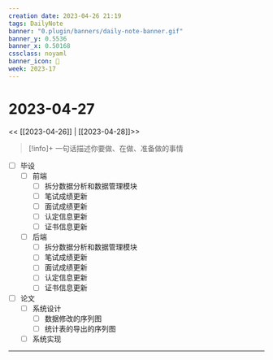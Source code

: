 ```yaml
---
creation date: 2023-04-26 21:19
tags: DailyNote
banner: "0.plugin/banners/daily-note-banner.gif"
banner_y: 0.5536
banner_x: 0.50168
cssclass: noyaml
banner_icon: 💌
week: 2023-17
---
```


# 2023-04-27

<< [[2023-04-26]] | [[2023-04-28]]>>


> [!info]+ 一句话描述你要做、在做、准备做的事情
> 


- [ ] 毕设
	- [ ] 前端
		- [ ] 拆分数据分析和数据管理模块
		- [ ] 笔试成绩更新
		- [ ] 面试成绩更新
		- [ ] 认定信息更新
		- [ ] 证书信息更新
	- [ ] 后端
		- [ ] 拆分数据分析和数据管理模块
		- [ ] 笔试成绩更新
		- [ ] 面试成绩更新
		- [ ] 认定信息更新
		- [ ] 证书信息更新

- [ ] 论文
	- [ ] 系统设计
		- [ ] 数据修改的序列图
		- [ ] 统计表的导出的序列图
	- [ ] 系统实现

---




